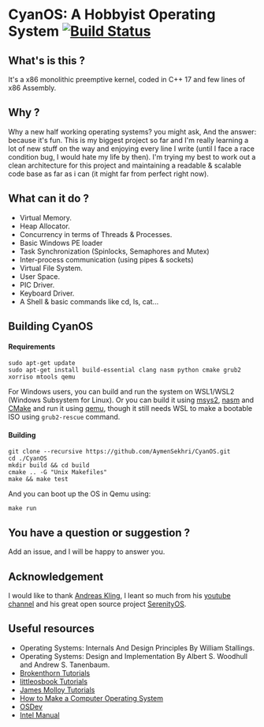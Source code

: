 # CyanOS: A Hobbyist Operating System [![Build Status](https://travis-ci.com/AymenSekhri/CyanOS.svg?branch=master)](https://travis-ci.com/AymenSekhri/CyanOS)

## What's is this ?
It's a x86 monolithic preemptive kernel, coded in C++ 17 and few lines of x86 Assembly.

## Why ?
Why a new half working operating systems? you might ask, And the answer: because it's fun. This is my biggest project so far and I'm really learning a lot of new stuff on the way and enjoying every line I write (until I face a race condition bug, I would hate my life by then). I'm trying my best to work out a clean architecture for this project and maintaining a readable & scalable code base as far as i can (it might far from perfect right now).

## What can it do ?
- Virtual Memory.
- Heap Allocator.
- Concurrency in terms of Threads & Processes.
- Basic Windows PE loader
- Task Synchronization (Spinlocks, Semaphores and Mutex)
- Inter-process communication (using pipes & sockets)
- Virtual File System.
- User Space.
- PIC Driver.
- Keyboard Driver.
- A Shell & basic commands like cd, ls, cat...

## Building CyanOS
#### Requirements
```
sudo apt-get update
sudo apt-get install build-essential clang nasm python cmake grub2 xorriso mtools qemu 
```
For Windows users, you can build and run the system on WSL1/WSL2 (Windows Subsystem for Linux). Or you can build it using [msys2](http://repo.msys2.org/distrib/x86_64/), [nasm](https://www.nasm.us/) and [CMake](https://cmake.org/download) and run it using [qemu](https://www.qemu.org/download/), though it still needs WSL to make a bootable ISO using `grub2-rescue` command.

#### Building
```
git clone --recursive https://github.com/AymenSekhri/CyanOS.git
cd ./CyanOS
mkdir build && cd build
cmake .. -G "Unix Makefiles"
make && make test
```
And you can boot up the OS in Qemu using:
```
make run
```

## You have a question or suggestion ?
Add an issue, and I will be happy to answer you.

## Acknowledgement
I would like to thank [Andreas Kling](https://github.com/awesomekling), I leant so much from his [youtube channel](https://www.youtube.com/c/AndreasKling/) and his great open source project [SerenityOS](https://github.com/SerenityOS/serenity).

## Useful resources
* Operating Systems: Internals And Design Principles By William Stallings.
* Operating Systems: Design and Implementation By Albert S. Woodhull and Andrew S. Tanenbaum.
* [Brokenthorn Tutorials](http://www.brokenthorn.com/Resources)
* [littleosbook Tutorials](https://littleosbook.github.io)
* [James Molloy Tutorials](http://www.jamesmolloy.co.uk/tutorial_html)
* [How to Make a Computer Operating System](https://samypesse.gitbook.io/how-to-create-an-operating-system/)
* [OSDev](https://wiki.osdev.org/Main_Page)
* [Intel Manual](https://www.intel.com/content/dam/www/public/us/en/documents/manuals/64-ia-32-architectures-software-developer-vol-3a-part-1-manual.pdf)
